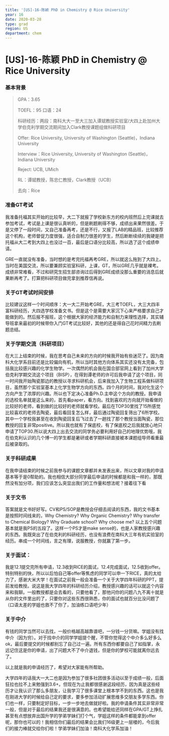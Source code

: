 ```yaml
---
title: '[US]-16-陈颖 PhD in Chemistry @ Rice University'
year: 16
date: 2020-03-28
type: grad
region: US
department: chem
---
```


# [US]-16-陈颖 PhD in Chemistry @ Rice University

### 基本背景

> GPA：3.65
>
> TOEFL：95 口语：24
>
> 科研经历：两段：南科大大一至大三加入谭斌教授实验室/大四上赴加州大学伯克利学期交流期间加入Clark教授课题组做科研项目
>
> Offer: Rice University, University of Washington (Seattle)，Indiana University
>
> Interview：Rice University, University of Washington (Seattle)，Indiana University
>
> Reject: UCB, UMich
>
> RL：谭斌教授，陈忠仁教授，Clark教授（UCB）
>
> 去向：Rice

### 准备GT考试

我准备托福其实开始的比较早，大二下就报了学校新东方的校内班然后上完课就去参加考试，考试是上课是很认真听的，但是刷题刷得不够，成绩出来果然很差。于是又停了一段时间，又自己准备再考，还是不行，又报了LAB的精品班，比较推荐这个机构，老师督促力度很强，适合自制力很差的学生，然后断断续续的我硬是把托福从大二考到大四上也没过一百，最后是口语分比较高，所以选了这个成绩申请。

GRE一直就没有准备，当时想的是考完托福再考GRE，所以就这么拖到了大四上。当时在美国交流，所以要兼顾实验室科研，上课，GT，所以GRE几乎就是裸考。成绩非常难看，不过和研究生招生部咨询过后得到GRE成绩没那么重要的消息后就果断再考了。打算把科研项目做完拿到推荐信再说。

### 关于GT考试时间安排
比较建议这样一个时间顺序：大一大二开始考GRE，大三考TOEFL，大三大四丰富科研经历，大四选学校准备文书。但是这个是需要大家沉下心来严格要求自己才能做到的。然后报不报班，这个根据大家的经济能力和自制力来理性选择，其实辅导班拿来最初的时候带你入门GT考试比较好，其他的还是得自己花时间精力去刷题总结。

### 关于学期交流（科研项目）
在大三上结束的时候，我在思考自己未来的方向的时候我开始有些迷茫了。因为南科大化学系目前还是比较偏向有机，所以当时其他方向体系其实还没有太完备，包括我比较感兴趣的化学生物学。一次偶然的机会我在国合部官网上看到了加州大学伯克利学期交流这个项目（BISP），在得到谭老师的许可后我申请了这个项目，同一时间我开始陶瓷那边的教授以寻求科研机会，后来我加入了生物工程系做科研项目，虽然那个实验室基本上化学生物学方向的东西。四个月的时间，我对化生这个方向产生了浓厚的兴趣。所以也下定决心准备Ph.D.主申这个方向的教授。我申请的选校名单就是这么来的，首先看paper，看方向。找到喜欢的方向就开始看做的比较好的老师，看到做的比较好的老师就看学校。最后在TOP30里找了15所感觉比较喜欢的老师去陶瓷，最后看回复怎么样，最后通过陶瓷回复筛出了6所学校。其中一个学校我甚至在收到陶瓷回复后飞过去了一趟找了那个教授当面陶瓷，那位教授的回复非常positive。所以我也就有了保底校，有了保底校之后我就放心地只申请了TOP30.所以说大四上出去交流的同学务必要利用好自己的地理优势哦，我在伯克利认识的几个博一的学生都是暑研或者学期科研直接被本课题组导师看重最后被录取的。

### 关于科研成果
在我申请结束的时候之前我参与的课题文章都并未发表出来，所以文章对我的申请基本等于是0帮助的。我也相信大部分同学最后申请的时候都是和我一样的，那既然没有加分项，我们应该怎么突显出我们的工作量和想法呢？接着往下看

### 关于文书
答案就是文书好好写。CV和PS/SOP是教授会仔细去阅读的东西，我的文书基本是按照时间线来的，Why Chemistry? Why Organic Chemistry? Why transfer to Chemical Biology? Why Graduate school? Why choose me? 以上五个问题基本就是我PS的五段了。这样一个PS才是make sense的，也是人家教授感兴趣的东西。我既突出了在伯克利的科研经历，也没有浪费在南科大三年有机实验室的经历。串成一个时间线，言之有理，说服教授，你就赢了第一步。

### 关于面试：
我是12.1提交完所有申请，12.3收到RICE的面试，12.4完成面试，12.5收到offer。特别特别的快，所以以后怕自己等offer等焦虑的同学可以申一下RICE，真的太给力了，感谢大米大学！在面试之前我一般会准备一个关于大学四年科研的PPT，提前发给教授。说这是我大学四年的科研经历介绍，教授感兴趣的话可以就这个内容来和我聊。一般教授都是会去看的，只要他看了，那他问你的问题八九不离十就是从你的文件里出的了，只要你对这些东西很熟悉，你的面试也就百分比没问题了（口语太差的学姐也救不了你了，加油练口语吧少年）

### 关于中介
有钱的同学当然可以去找，一般价格越高越靠谱吧，一分钱一分货嘛。学姐没有找中介（因为穷）。对于找中介的同学学姐提个醒，不管你觉得这个中介多么好多么ok，最后要提交的时候都别忘了自己过一遍。所有东西你都要自己了如指掌，永远记住这是你的申请，出了问题大不了中介退钱，但是你的梦校可能就离你远去了。

以上就是我的申请经历了，希望对大家能有所帮助。

大学四年的话我大一大二也是因为参加了很多社团很多活动以至于成绩一般，后面狂拉也拉不上来勉强到3.6+。但现在为止我都很感谢这段经历，因为真是这些经历才让我认识了那么多朋友，让我学习了很多课堂上根本学不到的东西。这也是我在刚进大学的时候给自己定的要求，要多参加活动扩展思维多交朋友多学东西。你们也一样，只要制定好目标，一步一步地去做就好啦。我的申请条件其实非常非常一般，但是对于最后的结果我还是很满意的。也希望能给还同样在GPA/GT上挣扎甚至有点想放弃出国升学的学弟学妹们打个气，学姐这样的条件都能拿到offer呢，那你也可以的！我相信你们最后的结果会比我们16级更上一层楼的，今后我们的接力棒就交给你们啦！学弟学妹们加油！南科大化学系加油！